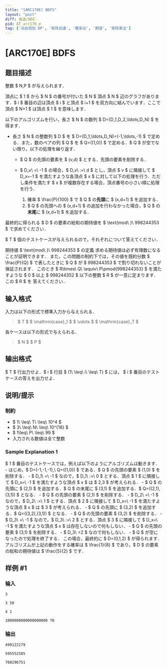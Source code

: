 ```yaml
---
title: "[ARC170E] BDFS"
layout: "post"
diff: 省选/NOI-
pid: AT_arc170_e
tag: ['动态规划 DP', '矩阵加速', '概率论', '期望', '矩阵乘法']
---
```


# [ARC170E] BDFS

## 题目描述

[problemUrl]: https://atcoder.jp/contests/arc170/tasks/arc170_e

整数 $ N,P $ が与えられます．

頂点に $ 1 $ から $ N $ の番号が付いた $ N $ 頂点 $ N $ 辺のグラフがあります．$ i $ 番目の辺は頂点 $ i $ と頂点 $ i+1 $ を双方向に結んでいます．ここで頂点 $ N+1 $ は頂点 $ 1 $ を意味します．

以下のアルゴリズムを行い，長さ $ N $ の数列 $ D=(D_1,D_2,\ldots,D_N) $ を得ます．

- 長さ $ N $ の整数列 $ D $ を $ D=(D_1,\ldots,D_N)=(-1,\ldots,-1) $ で定める．また，数のペアの列 $ Q $ を $ Q=((1,0)) $ で定める．$ Q $ が空でない限り，以下の処理を繰り返す．
  
  
  - $ Q $ の先頭の要素を $ (v,d) $ とする．先頭の要素を削除する．
  - $ D_v\ =\ -1 $ の場合，$ D_v\ :=\ d $ とし，頂点 $ v $ に隣接して $ D_x=-1 $ を満たすような各頂点 $ x $ に対して以下の処理を行う．ただし条件を満たす $ x $ が複数存在する場合，頂点番号の小さい順に処理を行う．
      
      
      1. 確率 $ \frac{P}{100} $ で $ Q $ の**先頭**に $ (x,d+1) $ を追加する．
      2. $ Q $ の先頭への $ (x,d+1) $ の追加を行わなかった場合，$ Q $ の**末尾**に $ (x,d+1) $ を追加する．
 
最終的に得られる $ D $ の要素の総和の期待値を $ \text{mod\ }\ 998244353 $ で求めてください．

$ T $ 個のテストケースが与えられるので，それぞれについて答えてください．

   期待値 $ \text{mod\ }\ 998244353 $ の定義  求める期待値は必ず有理数になることが証明できます． また，この問題の制約下では，その値を既約分数 $ \frac{P}{Q} $ で表したときに $ Q $ が $ 998244353 $ で割り切れないことが保証されます． このとき $ R\times\ Q\ \equiv\ P\pmod{998244353} $ を満たすような $ 0 $ 以上 $ 998244352 $ 以下の整数 $ R $ が一意に定まります．この $ R $ を 答えてください．

## 输入格式

入力は以下の形式で標準入力から与えられる．

> $ T $ $ \mathrm{case}_1 $ $ \vdots $ $ \mathrm{case}_T $

各ケースは以下の形式で与えられる．

> $ N $ $ P $

## 输出格式

$ T $ 行出力せよ．$ i $ 行目 $ (1\ \leq\ i\ \leq\ T) $ には， $ i $ 番目のテストケースの答えを出力せよ．

## 说明/提示

### 制約

- $ 1\ \leq\ T\ \leq\ 10^4 $
- $ 3\ \leq\ N\ \leq\ 10^{18} $
- $ 1\leq\ P\ \leq\ 99 $
- 入力される数値は全て整数
 
### Sample Explanation 1

$ 1 $ 番目のテストケースでは，例えば以下のようにアルゴリズムは動きます． - はじめ，$ D=(-1,-1,-1),\ Q=((1,0)) $ である．$ Q $ の先頭の要素 $ (1,0) $ を削除する． - $ D_1\ =\ -1 $ なので，$ D_1\ :=\ 0 $ とする．頂点 $ 1 $ に隣接して $ D_x=\ -1 $ を満たすような頂点 $ x $ は $ 2,3 $ が考えられる． - $ Q $ の先頭に $ (2,1) $ を追加する．$ Q $ の末尾に $ (3,1) $ を追加する．$ Q=((2,1),(3,1)) $ となる． - $ Q $ の先頭の要素 $ (2,1) $ を削除する． - $ D_2\ =\ -1 $ なので，$ D_2\ :=\ 1 $ とする．頂点 $ 2 $ に隣接して $ D_x=\ -1 $ を満たすような頂点 $ x $ は $ 3 $ が考えられる． - $ Q $ の先頭に $ (3,2) $ を追加する．$ Q=((3,2),(3,1)) $ となる． - $ Q $ の先頭の要素 $ (3,2) $ を削除する． - $ D_3\ =\ -1 $ なので，$ D_3\ :=\ 2 $ とする．頂点 $ 3 $ に隣接して $ D_x=\ -1 $ を満たすような頂点 $ x $ は存在しないので何もしない． - $ Q $ の先頭の要素 $ (3,1) $ を削除する． - $ D_3\ =2 $ なので何もしない． - $ Q $ が空になったので処理を終了する． この場合，最終的に $ D=(0,1,2) $ が得られます．アルゴリズムが上記の動作をする確率は $ \frac{1}{8} $ であり，$ D $ の要素の総和の期待値は $ \frac{5}{2} $ です．

## 样例 #1

### 输入

```
3
3 50
4 1
1000000000000000000 70
```

### 输出

```
499122179
595552585
760296751
```

